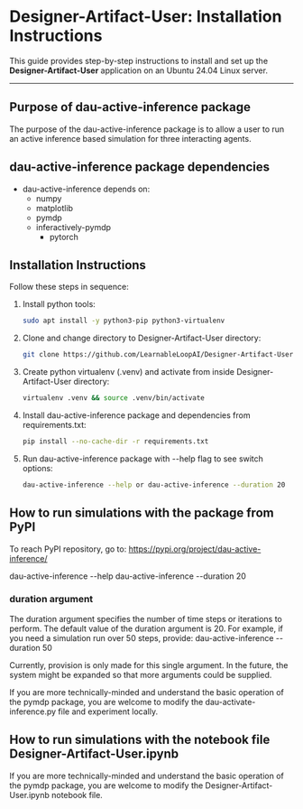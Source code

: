 # Designer-Artifact-User: Installation Instructions

This guide provides step-by-step instructions to install and set up the **Designer-Artifact-User** application on an Ubuntu 24.04 Linux server.

---
## Purpose of dau-active-inference package

The purpose of the dau-active-inference package is to allow a user to run an active inference based simulation for three interacting agents.

## dau-active-inference package dependencies

- dau-active-inference depends on:
   - numpy
   - matplotlib
   - pymdp
   - inferactively-pymdp
      - pytorch

## Installation Instructions

Follow these steps in sequence:

1. Install python tools:
   ```bash
   sudo apt install -y python3-pip python3-virtualenv

2. Clone and change directory to Designer-Artifact-User directory:
   ```bash
   git clone https://github.com/LearnableLoopAI/Designer-Artifact-User && cd Designer-Artifact-User

3. Create python virtualenv (.venv) and activate from inside Designer-Artifact-User directory:
   ```bash
   virtualenv .venv && source .venv/bin/activate

4. Install dau-active-inference package and dependencies from requirements.txt:
   ```bash
   pip install --no-cache-dir -r requirements.txt

5. Run dau-active-inference package with --help flag to see switch options:
   ```bash
   dau-active-inference --help or dau-active-inference --duration 20

## How to run simulations with the package from PyPI

To reach PyPI repository, go to: https://pypi.org/project/dau-active-inference/

dau-active-inference --help
dau-active-inference --duration 20

### duration argument

The duration argument specifies the number of time steps or iterations to perform. The default value of the duration argument is 20. For example, if you need a simulation run over 50 steps, provide:
dau-active-inference --duration 50

Currently, provision is only made for this single argument. In the future, the system might be expanded so that more arguments could be supplied.

If you are more technically-minded and understand the basic operation of the pymdp package, you are welcome to modify the dau-activate-inference.py file and experiment locally.

## How to run simulations with the notebook file Designer-Artifact-User.ipynb

If you are more technically-minded and understand the basic operation of the pymdp package, you are welcome to modify the Designer-Artifact-User.ipynb notebook file.
